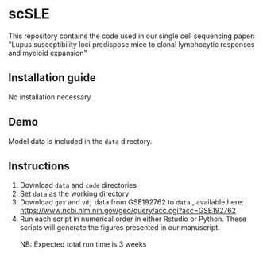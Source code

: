 # scSLE
This repository contains the code used in our single cell sequencing paper: "Lupus susceptibility loci predispose mice to clonal lymphocytic responses and myeloid expansion"

## Installation guide
No installation necessary

## Demo
Model data is included in the `data` directory.

## Instructions
1. Download `data` and `code` directories
2. Set `data` as the working directory
3. Download `gex` and `vdj` data from GSE192762 to `data` , available here: https://www.ncbi.nlm.nih.gov/geo/query/acc.cgi?acc=GSE192762
4. Run each script in numerical order in either Rstudio or Python.  These scripts will generate the figures presented in our manuscript.\
\
NB: Expected total run time is 3 weeks
